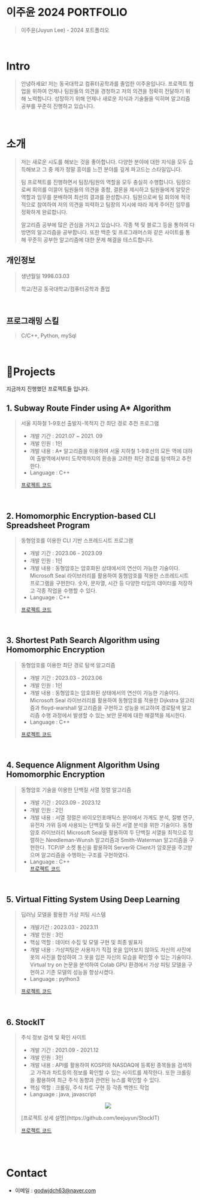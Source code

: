 # 이주윤 2024 PORTFOLIO

> 이주윤(Juyun Lee) - 2024 포트폴리오

<br />

# Intro
> 안녕하세요! 저는 동국대학교 컴퓨터공학과를 졸업한 이주윤입니다. 프로젝트 협업을 위하여 언제나 팀원들의 의견을 경청하고 저의 의견을 정확히 전달하기 위해 노력합니다. 성장하기 위해 언제나 새로운 지식과 기술들을 익히며 알고리즘 공부를 꾸준히 진행하고 있습니다.
<br />

# 소개
> 저는 새로운 시도를 해보는 것을 좋아합니다. 다양한 분야에 대한 지식을 모두 습득해보고 그 중 제가 정말 흥미를 느낀 분야를 깊게 파고드는 스타일입니다.
> 
> 팀 프로젝트를 진행하면서 팀장/팀원의 역할을 모두 충실히 수행합니다. 팀장으로써 회의를 이끌어 팀원들의 의견을 종합, 결론을 제시하고 팀원들에게 알맞은 역할과 임무를 분배하여 최선의 결과를 완성합니다. 팀원으로써 팀 회의에 적극적으로 참여하여 저의 의견을 피력하고 팀장의 지시에 따라 제게 주어진 임무를 정확하게 완료합니다.
> 
> 알고리즘 공부에 많은 관심을 가지고 있습니다. 각종 책 및 블로그 등을 통하여 다방면의 알고리즘을 공부합니다. 또한 백준 및 프로그래머스와 같은 사이트를 통해 꾸준히 공부한 알고리즘에 대한 문제 해결을 테스트합니다. 

## 개인정보 

> 생년월일   1998.03.03
> 
> 학교/전공  동국대학교/컴퓨터공학과 졸업

<br />

## 프로그래밍 스킬

> C/C++, Python, mySql 
<br />


# 📝Projects
지금까지 진행했던 프로젝트들 입니다.

## 1. Subway Route Finder using A* Algorithm

> 서울 지하철 1-9호선 출발지-목적지 간 최단 경로 추천 프로그램
>
> - 개발 기간 : 2021.07 ~ 2021. 09
> - 개발 인원 : 1인
> - 개발 내용 : A* 알고리즘을 이용하여 서울 지하철 1-9호선의 모든 역에 대하여 출발역에서부터 도착역까지의 환승을 고려한 최단 경로를 탐색하고 추천한다. 
> - Language : C++  
> 
> [프로젝트 코드](https://drive.google.com/drive/folders/1wSx2-F7WQrr-cg903QfI4Kv6O3-2MSP2?usp=sharing)  

<br />

## 2. Homomorphic Encryption-based CLI Spreadsheet Program

> 동형암호를 이용한 CLI 기반 스프레드시트 프로그램
>
> - 개발 기간 : 2023.06 - 2023.09
> - 개발 인원 : 1인
> - 개발 내용 : 동형암호는 암호화된 상태에서의 연산이 가능한 기술이다. Microsoft Seal 라이브러리를 활용하여 동형암호를 적용한 스프레드시트 프로그램을 구현한다. 숫자, 문자열, 시간 등 다양한 타입의 데이터를 저장하고 각종 작업을 수행할 수 있다.   
> - Language : C++
>   
> [프로젝트 코드](https://drive.google.com/drive/folders/12DeDrU1f5FNG1T97G4Nhob5tlnL9sQHX?usp=sharing)

<br />

## 3. Shortest Path Search Algorithm using Homomorphic Encryption

> 동형암호를 이용한 최단 경로 탐색 알고리즘
>
> - 개발 기간 : 2023.03 - 2023.06
> - 개발 인원 : 1인
> - 개발 내용 : 동형암호는 암호화된 상태에서의 연산이 가능한 기술이다. Microsoft Seal 라이브러리를 활용하여 동형암호를 적용한 Dijkstra 알고리즘과 floyd-warshall 알고리즘을 구현하고 성능을 비교하여 경로탐색 알고리즘 수행 과정에서 발생할 수 있는 보안 문제에 대한 해결책을 제시한다. 
> - Language : C++
>   
> [프로젝트 코드](https://drive.google.com/drive/folders/1LlhY-uaefDIylJn4FbLS7CB1hGXFtIaP?usp=sharing)

<br />

## 4. Sequence Alignment Algorithm Using Homomorphic Encryption

> 동형암호 기술을 이용한 단백질 서열 정렬 알고리즘
>
> - 개발 기간 : 2023.09 - 2023.12
> - 개발 인원 : 2인
> - 개발 내용 : 서열 정렬은 바이오인포매틱스 분야에서 가계도 분석, 질병 연구, 유전자 가위 등에 사용되는 단백질 및 유전 서열 분석을 위한 기술이다. 동형암호 라이브러리 Microsoft Seal을 활용하여 두 단백질 서열을 최적으로 정렬하는 Needleman-Wunsh 알고리즘과 Smith-Waterman 알고리즘을 구현한다. TCP/IP 소켓 통신을 활용하여 Server와 Client가 암호문을 주고받으며 알고리즘을 수행하는 구조를 구현하였다.
> - Language : C++   
> [프로젝트 코드](https://drive.google.com/drive/folders/1E1yVd5-hcypijfpOgJ1PCuzSmu6juYjf?usp=sharing)

<br />

## 5. Virtual Fitting System Using Deep Learning

> 딥러닝 모델을 활용한 가상 피팅 시스템
>
> - 개발기간 : 2023.03 - 2023.11
> - 개발 인원 : 3인
> - 핵심 역할 : 데이터 수집 및 모델 구현 및 최종 발표자
> - 개발 내용 : 가상피팅은 사용자가 직접 옷을 입어보지 않아도 자신의 사진에 옷의 사진을 합성하여 그 옷을 입은 자신의 모습을 확인할 수 있는 기술이다. Virtual try on 논문을 분석하여 Colab GPU 환경에서 가상 피팅 모델을 구현하고 기존 모델의 성능을 향상시켰다.
> - Language : python3
>
> [프로젝트 코드](https://drive.google.com/drive/folders/1cJNcFncaiTj9k5FtKAOkaGhlSOjxIRZG?usp=sharing)

<br />

## 6. StockIT

> 주식 정보 검색 및 확인 사이트 
>
> - 개발 기간 : 2021.09 - 2021.12
> - 개발 인원 : 3인
> - 개발 내용 : API를 활용하여 KOSPI와 ‎NASDAQ에 등록된 종목들을 검색하고 가격과 차트등의 정보를 확인할 수 있는 사이트를 제작한다. 또한 크롤링을 활용하여 최근 주식 동향과 관련된 뉴스를 확인할 수 있다.
> - 핵심 역할 : 크롤링, 주식 차트 구현 등 각종 백엔드 작업 
> - Language : java, javascript
>
> <p align="center">   <img src="https://github.com/leejuyun/Portfolio/assets/93906882/2b10a01d-8ca5-4b47-bec7-8a061443ae44"> </p>
> [프로젝트 상세 설명](https://github.com/leejuyun/StockIT)
> 
> [프로젝트 코드](https://drive.google.com/drive/folders/1NbVS7tuHlsV0Ew7ecmDFusy_1PVCznjm?usp=sharing)
<br />
<br />

# Contact
- 이메일 : godwjdch63@naver.com


